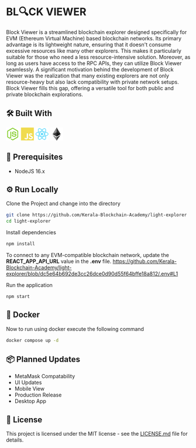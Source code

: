 # BL🔍CK VIEWER

Block Viewer is a streamlined blockchain explorer designed specifically for EVM (Ethereum Virtual Machine) based blockchain networks. Its primary advantage is its lightweight nature, ensuring that it doesn't consume excessive resources like many other explorers. This makes it particularly suitable for those who need a less resource-intensive solution. Moreover, as long as users have access to the RPC APIs, they can utilize Block Viewer seamlessly. A significant motivation behind the development of Block Viewer was the realization that many existing explorers are not only resource-heavy but also lack compatibility with private network setups. Block Viewer fills this gap, offering a versatile tool for both public and private blockchain explorations.

## 🛠 Built With

<div align="left">
<a href="https://nodejs.org/en/" target="_blank" rel="noreferrer"><img src="https://raw.githubusercontent.com/Kerala-Blockchain-Academy/MediaVault/f822abfb1ca9f89c703822049ea417256798e1d5/assets/nodejs-colored.svg" width="36" height="36" alt="NodeJS" /></a>
<a href="https://developer.mozilla.org/en-US/docs/Web/JavaScript" target="_blank" rel="noreferrer"><img src="https://raw.githubusercontent.com/Kerala-Blockchain-Academy/MediaVault/f822abfb1ca9f89c703822049ea417256798e1d5/assets/javascript-colored.svg" width="36" height="36" alt="JavaScript" /></a>
<a href="https://react.dev" target="_blank" rel="noreferrer"><img src="https://raw.githubusercontent.com/Kerala-Blockchain-Academy/MediaVault/f822abfb1ca9f89c703822049ea417256798e1d5/assets/react-colored.svg" width="36" height="36" alt="ReactJs" /></a>
<a href="https://ethereum.org/en/" target="_blank" rel="noreferrer"><img src="https://raw.githubusercontent.com/Kerala-Blockchain-Academy/MediaVault/f822abfb1ca9f89c703822049ea417256798e1d5/assets/ethereum-colored.svg" width="36" height="36" alt="Ethereum" /></a>
</div>

## 📢 Prerequisites
 - NodeJS 16.x

## ⚙️ Run Locally

Clone the Project and change into the directory

```bash
git clone https://github.com/Kerala-Blockchain-Academy/light-explorer
cd light-explorer
```

Install dependencies

```bash
npm install
```

To connect to any EVM-compatible blockchain network, update the **REACT_APP_API_URL** value in the **.env** file.
https://github.com/Kerala-Blockchain-Academy/light-explorer/blob/dc5e64b692de3cc26dce0d90d55f64bffe18a812/.env#L1

Run the application

```bash
npm start
```

## 🐳 Docker

Now to run using docker execute the following command

```bash
docker compose up -d
```

## 📦 Planned Updates

* MetaMask Compatability
* UI Updates
* Mobile View
* Production Release
* Desktop App

## 📜 License
This project is licensed under the MIT license - see the [LICENSE.md](https://github.com/Kerala-Blockchain-Academy/light-explorer/blob/main/LICENSE) file for details.
